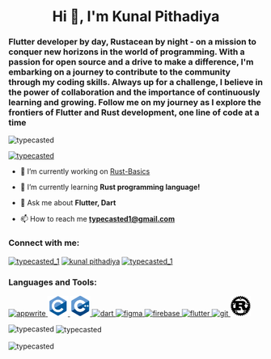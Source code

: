 <h1 align="center">Hi 👋, I'm Kunal Pithadiya</h1>
<h3 align="left">Flutter developer by day, Rustacean by night - on a mission to conquer new horizons in the world of programming. With a passion for open source and a drive to make a difference, I'm embarking on a journey to contribute to the community through my coding skills. Always up for a challenge, I believe in the power of collaboration and the importance of continuously learning and growing. Follow me on my journey as I explore the frontiers of Flutter and Rust development, one line of code at a time</h3>

<p align="left"> <img src="https://komarev.com/ghpvc/?username=typecasted&label=Profile%20views&color=0e75b6&style=flat" alt="typecasted" /> </p>

<p align="left"> <a href="https://github.com/ryo-ma/github-profile-trophy"><img src="https://github-profile-trophy.vercel.app/?username=typecasted" alt="typecasted" /></a> </p>

- 🔭 I’m currently working on [Rust-Basics](https://github.com/typecasted/Rust-Basics)

- 🌱 I’m currently learning **Rust programming language!**

- 💬 Ask me about **Flutter, Dart**

- 📫 How to reach me **typecasted1@gmail.com**

<h3 align="left">Connect with me:</h3>
<p align="left">
<a href="https://twitter.com/typecasted_1" target="blank"><img align="center" src="https://raw.githubusercontent.com/rahuldkjain/github-profile-readme-generator/master/src/images/icons/Social/twitter.svg" alt="typecasted_1" height="30" width="40" /></a>
<a href="https://linkedin.com/in/kunal pithadiya" target="blank"><img align="center" src="https://raw.githubusercontent.com/rahuldkjain/github-profile-readme-generator/master/src/images/icons/Social/linked-in-alt.svg" alt="kunal pithadiya" height="30" width="40" /></a>
<a href="https://instagram.com/typecasted_1" target="blank"><img align="center" src="https://raw.githubusercontent.com/rahuldkjain/github-profile-readme-generator/master/src/images/icons/Social/instagram.svg" alt="typecasted_1" height="30" width="40" /></a>
</p>

<h3 align="left">Languages and Tools:</h3>
<p align="left"> <a href="https://appwrite.io" target="_blank" rel="noreferrer"> <img src="https://www.vectorlogo.zone/logos/appwriteio/appwriteio-icon.svg" alt="appwrite" width="40" height="40"/> </a> <a href="https://www.cprogramming.com/" target="_blank" rel="noreferrer"> <img src="https://raw.githubusercontent.com/devicons/devicon/master/icons/c/c-original.svg" alt="c" width="40" height="40"/> </a> <a href="https://www.w3schools.com/cpp/" target="_blank" rel="noreferrer"> <img src="https://raw.githubusercontent.com/devicons/devicon/master/icons/cplusplus/cplusplus-original.svg" alt="cplusplus" width="40" height="40"/> </a> <a href="https://dart.dev" target="_blank" rel="noreferrer"> <img src="https://www.vectorlogo.zone/logos/dartlang/dartlang-icon.svg" alt="dart" width="40" height="40"/> </a> <a href="https://www.figma.com/" target="_blank" rel="noreferrer"> <img src="https://www.vectorlogo.zone/logos/figma/figma-icon.svg" alt="figma" width="40" height="40"/> </a> <a href="https://firebase.google.com/" target="_blank" rel="noreferrer"> <img src="https://www.vectorlogo.zone/logos/firebase/firebase-icon.svg" alt="firebase" width="40" height="40"/> </a> <a href="https://flutter.dev" target="_blank" rel="noreferrer"> <img src="https://www.vectorlogo.zone/logos/flutterio/flutterio-icon.svg" alt="flutter" width="40" height="40"/> </a> <a href="https://git-scm.com/" target="_blank" rel="noreferrer"> <img src="https://www.vectorlogo.zone/logos/git-scm/git-scm-icon.svg" alt="git" width="40" height="40"/> </a> <a href="https://www.rust-lang.org" target="_blank" rel="noreferrer"> <img src="https://raw.githubusercontent.com/devicons/devicon/master/icons/rust/rust-plain.svg" alt="rust" width="40" height="40"/> </a> </p>

<p><img align="left" src="https://github-readme-stats.vercel.app/api/top-langs?username=typecasted&show_icons=true&locale=en&layout=compact" alt="typecasted" /></p>

<p>&nbsp;<img align="center" src="https://github-readme-stats.vercel.app/api?username=typecasted&show_icons=true&locale=en" alt="typecasted" /></p>

<p><img align="center" src="https://github-readme-streak-stats.herokuapp.com/?user=typecasted&" alt="typecasted" /></p>
